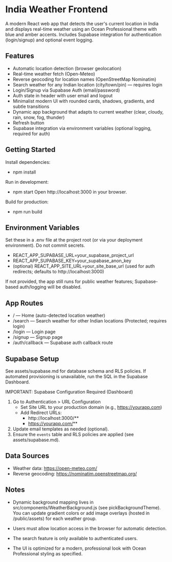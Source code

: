 # India Weather Frontend

A modern React web app that detects the user's current location in India and displays real-time weather using an Ocean Professional theme with blue and amber accents. Includes Supabase integration for authentication (login/signup) and optional event logging.

## Features

- Automatic location detection (browser geolocation)
- Real-time weather fetch (Open-Meteo)
- Reverse geocoding for location names (OpenStreetMap Nominatim)
- Search weather for any Indian location (city/town/pin) — requires login
- Login/Signup via Supabase Auth (email/password)
- Auth state in header with user email and logout
- Minimalist modern UI with rounded cards, shadows, gradients, and subtle transitions
- Dynamic app background that adapts to current weather (clear, cloudy, rain, snow, fog, thunder)
- Refresh button
- Supabase integration via environment variables (optional logging, required for auth)

## Getting Started

Install dependencies:
- npm install

Run in development:
- npm start
Open http://localhost:3000 in your browser.

Build for production:
- npm run build

## Environment Variables

Set these in a .env file at the project root (or via your deployment environment). Do not commit secrets.

- REACT_APP_SUPABASE_URL=your_supabase_project_url
- REACT_APP_SUPABASE_KEY=your_supabase_anon_key
- (optional) REACT_APP_SITE_URL=your_site_base_url (used for auth redirects; defaults to http://localhost:3000)

If not provided, the app still runs for public weather features; Supabase-based auth/logging will be disabled.

## App Routes

- / — Home (auto-detected location weather)
- /search — Search weather for other Indian locations (Protected; requires login)
- /login — Login page
- /signup — Signup page
- /auth/callback — Supabase auth callback route

## Supabase Setup

See assets/supabase.md for database schema and RLS policies.
If automated provisioning is unavailable, run the SQL in the Supabase Dashboard.

IMPORTANT: Supabase Configuration Required (Dashboard)
1. Go to Authentication > URL Configuration
   - Set Site URL to your production domain (e.g., https://yourapp.com)
   - Add Redirect URLs:
     * http://localhost:3000/**
     * https://yourapp.com/**
2. Update email templates as needed (optional).
3. Ensure the `events` table and RLS policies are applied (see assets/supabase.md).

## Data Sources

- Weather data: https://open-meteo.com/
- Reverse geocoding: https://nominatim.openstreetmap.org/

## Notes

- Dynamic background mapping lives in src/components/WeatherBackground.js (see pickBackgroundTheme). You can update gradient colors or add image overlays (hosted in /public/assets) for each weather group.

- Users must allow location access in the browser for automatic detection.
- The search feature is only available to authenticated users.
- The UI is optimized for a modern, professional look with Ocean Professional styling as specified.
